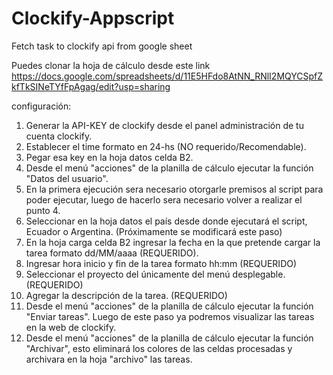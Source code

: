 # Clockify-Appscript
Fetch task to clockify api from google sheet

Puedes clonar la hoja de cálculo desde este link https://docs.google.com/spreadsheets/d/11E5HFdo8AtNN_RNlI2MQYCSpfZkfTkSINeTYfFpAgag/edit?usp=sharing

configuración:
1.	Generar la API-KEY de clockify desde el panel administración de tu cuenta clockify.
2.	Establecer el time formato en 24-hs (NO requerido/Recomendable).
3.	Pegar esa key en la hoja datos celda B2.
4.	Desde el menú "acciones" de la planilla de cálculo ejecutar la función "Datos del usuario".
5. En la primera ejecución sera necesario otorgarle premisos al script para poder ejecutar, luego de hacerlo sera necesario volver a realizar el punto 4.
6.	Seleccionar en la hoja datos el país desde donde ejecutará el script, Ecuador o Argentina. (Próximamente se modificará este paso)
7.	En la hoja carga celda B2 ingresar la fecha en la que pretende cargar la tarea formato dd/MM/aaaa (REQUERIDO).
8.	Ingresar hora inicio y fin de la tarea formato hh:mm (REQUERIDO)
9.	Seleccionar el proyecto del únicamente del menú desplegable. (REQUERIDO)
10.	Agregar la descripción de la tarea. (REQUERIDO)
11.	Desde el menú "acciones" de la planilla de cálculo ejecutar la función "Enviar tareas". Luego de este paso ya podremos visualizar las tareas en la web de clockify.
12.	Desde el menú "acciones" de la planilla de cálculo ejecutar la función "Archivar", esto eliminará los colores de las celdas procesadas y archivara en la hoja "archivo" las tareas.

